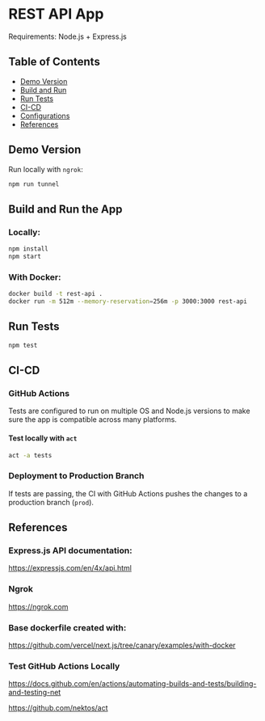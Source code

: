 # REST API App

Requirements: Node.js + Express.js

## Table of Contents

- [Demo Version](#demo-version)
- [Build and Run](#build-and-run)
- [Run Tests](#run-tests)
- [CI-CD](#ci-cd)
- [Configurations](#configurations)
- [References](#references)

## Demo Version

Run locally with `ngrok`:

```bash
npm run tunnel
```

## Build and Run the App

### Locally:

```bash
npm install
npm start
```

### With Docker:

```bash
docker build -t rest-api .
docker run -m 512m --memory-reservation=256m -p 3000:3000 rest-api
```

## Run Tests

```bash
npm test
```

## CI-CD

### GitHub Actions

Tests are configured to run on multiple OS and Node.js versions to make sure the app is compatible across many platforms.

#### Test locally with `act`

```bash
act -a tests
```

### Deployment to Production Branch

If tests are passing, the CI with GitHub Actions pushes the changes to a production branch (`prod`).

## References

### Express.js API documentation:

https://expressjs.com/en/4x/api.html

### Ngrok

https://ngrok.com

### Base dockerfile created with:

https://github.com/vercel/next.js/tree/canary/examples/with-docker

### Test GitHub Actions Locally

https://docs.github.com/en/actions/automating-builds-and-tests/building-and-testing-net

https://github.com/nektos/act
